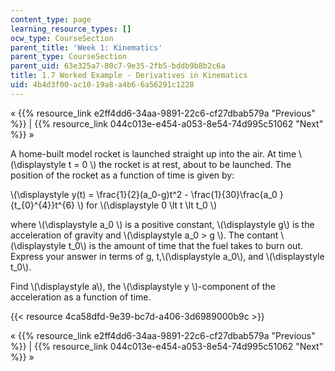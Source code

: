 ```yaml
---
content_type: page
learning_resource_types: []
ocw_type: CourseSection
parent_title: 'Week 1: Kinematics'
parent_type: CourseSection
parent_uid: 63e325a7-80c7-9e35-2fb5-bddb9b8b2c6a
title: 1.7 Worked Example - Derivatives in Kinematics
uid: 4b4d3f00-ac10-19a8-a4b6-6a56291c1228
---
```


« {{% resource_link e2ff4dd6-34aa-9891-22c6-cf27dbab579a "Previous" %}} | {{% resource_link 044c013e-e454-a053-8e54-74d995c51062 "Next" %}} »

A home-built model rocket is launched straight up into the air. At time \\(\\displaystyle t = 0 \\) the rocket is at rest, about to be launched. The position of the rocket as a function of time is given by:

\\(\\displaystyle y(t) = \\frac{1}{2}(a\_0-g)t^2 - \\frac{1}{30}\\frac{a\_0 }{t\_{0}^{4}}t^{6} \\) for \\(\\displaystyle 0 \\lt t \\lt t\_0 \\)

where \\(\\displaystyle a\_0 \\) is a positive constant, \\(\\displaystyle g\\) is the acceleration of gravity and \\(\\displaystyle a\_0 > g \\). The contant \\(\\displaystyle t\_0\\) is the amount of time that the fuel takes to burn out. Express your answer in terms of g, t,\\(\\displaystyle a\_0\\), and \\(\\displaystyle t\_0\\).

Find \\(\\displaystyle a\\), the \\(\\displaystyle y \\)-component of the acceleration as a function of time.

{{< resource 4ca58dfd-9e39-bc7d-a406-3d6989000b9c >}}

« {{% resource_link e2ff4dd6-34aa-9891-22c6-cf27dbab579a "Previous" %}} | {{% resource_link 044c013e-e454-a053-8e54-74d995c51062 "Next" %}} »